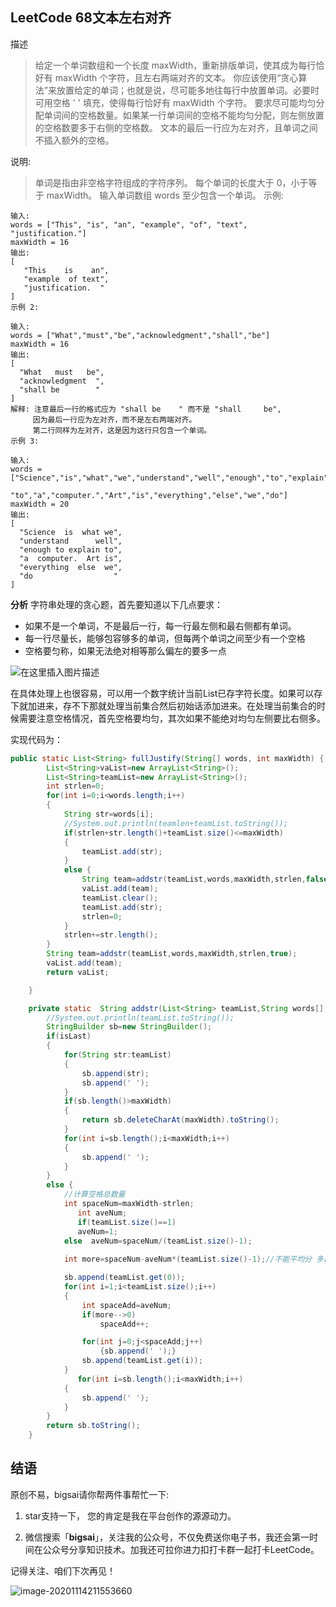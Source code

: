 ## LeetCode 68文本左右对齐
描述
>给定一个单词数组和一个长度 maxWidth，重新排版单词，使其成为每行恰好有 maxWidth 个字符，且左右两端对齐的文本。
>你应该使用“贪心算法”来放置给定的单词；也就是说，尽可能多地往每行中放置单词。必要时可用空格 ' ' 填充，使得每行恰好有 maxWidth 个字符。
>要求尽可能均匀分配单词间的空格数量。如果某一行单词间的空格不能均匀分配，则左侧放置的空格数要多于右侧的空格数。
>文本的最后一行应为左对齐，且单词之间不插入额外的空格。

说明:
>单词是指由非空格字符组成的字符序列。
>每个单词的长度大于 0，小于等于 maxWidth。
>输入单词数组 words 至少包含一个单词。
>示例:
```
输入:
words = ["This", "is", "an", "example", "of", "text", "justification."]
maxWidth = 16
输出:
[
   "This    is    an",
   "example  of text",
   "justification.  "
]
示例 2:

输入:
words = ["What","must","be","acknowledgment","shall","be"]
maxWidth = 16
输出:
[
  "What   must   be",
  "acknowledgment  ",
  "shall be        "
]
解释: 注意最后一行的格式应为 "shall be    " 而不是 "shall     be",
     因为最后一行应为左对齐，而不是左右两端对齐。       
     第二行同样为左对齐，这是因为这行只包含一个单词。
示例 3:

输入:
words = ["Science","is","what","we","understand","well","enough","to","explain",
         "to","a","computer.","Art","is","everything","else","we","do"]
maxWidth = 20
输出:
[
  "Science  is  what we",
  "understand      well",
  "enough to explain to",
  "a  computer.  Art is",
  "everything  else  we",
  "do                  "
]
```
**分析**
字符串处理的贪心题，首先要知道以下几点要求：
 - 如果不是一个单词，不是最后一行，每一行最左侧和最右侧都有单词。
- 每一行尽量长，能够包容够多的单词，但每两个单词之间至少有一个空格
- 空格要匀称，如果无法绝对相等那么偏左的要多一点

![在这里插入图片描述](https://img-blog.csdnimg.cn/20201122202525300.png?x-oss-process=image/watermark,type_ZmFuZ3poZW5naGVpdGk,shadow_10,text_aHR0cHM6Ly9ibG9nLmNzZG4ubmV0L3FxXzQwNjkzMTcx,size_1,color_FFFFFF,t_70)


在具体处理上也很容易，可以用一个数字统计当前List已存字符长度。如果可以存下就加进来，存不下那就处理当前集合然后初始话添加进来。在处理当前集合的时候需要注意空格情况，首先空格要均匀，其次如果不能绝对均匀左侧要比右侧多。


实现代码为：

```java
public static List<String> fullJustify(String[] words, int maxWidth) {
        List<String>vaList=new ArrayList<String>();
        List<String>teamList=new ArrayList<String>();
        int strlen=0;
        for(int i=0;i<words.length;i++)
        {
            String str=words[i];
            //System.out.println(teamlen+teamList.toString());
            if(strlen+str.length()+teamList.size()<=maxWidth)
            {
                teamList.add(str);
            }
            else {
                String team=addstr(teamList,words,maxWidth,strlen,false);
                vaList.add(team);
                teamList.clear();
                teamList.add(str);
                strlen=0;
            }
            strlen+=str.length();
        }
        String team=addstr(teamList,words,maxWidth,strlen,true);
        vaList.add(team);
        return vaList;

    }

    private static  String addstr(List<String> teamList,String words[], int maxWidth,int strlen,boolean isLast) {//组合成一个字符串返回
        //System.out.println(teamList.toString());
        StringBuilder sb=new StringBuilder();
        if(isLast)
        {
            for(String str:teamList)
            {
            	sb.append(str);
            	sb.append(' ');
            }
            if(sb.length()>maxWidth)
            {
                return sb.deleteCharAt(maxWidth).toString();
            }
            for(int i=sb.length();i<maxWidth;i++)
            {
                sb.append(' ');
            }
        }
        else {
            //计算空格总数量
            int spaceNum=maxWidth-strlen;
               int aveNum;
               if(teamList.size()==1)
               aveNum=1;
            else  aveNum=spaceNum/(teamList.size()-1);
               
            int more=spaceNum-aveNum*(teamList.size()-1);//不能平均分 多出来的空格

            sb.append(teamList.get(0));
            for(int i=1;i<teamList.size();i++)
            {
                int spaceAdd=aveNum;
                if(more-->0)
                    spaceAdd++;

                for(int j=0;j<spaceAdd;j++)
                    {sb.append(' ');}
                sb.append(teamList.get(i));
            }
               for(int i=sb.length();i<maxWidth;i++)
            {
                sb.append(' ');
            }
        }
        return sb.toString();
    }	
```

## 结语

原创不易，bigsai请你帮两件事帮忙一下:

1. star支持一下， 您的肯定是我在平台创作的源源动力。

2. 微信搜索「**bigsai**」，关注我的公众号，不仅免费送你电子书，我还会第一时间在公众号分享知识技术。加我还可拉你进力扣打卡群一起打卡LeetCode。

记得关注、咱们下次再见！

![image-20201114211553660](https://img-blog.csdnimg.cn/img_convert/2e5d203d7825d0eea79b027654dc996d.png)
